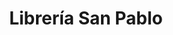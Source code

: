 ---
title: "Librería San Pablo"
url: /san-fernando-del-valle-de-catamarca/libreria-san-pablo-republica/
shop: Schreibwaren
---